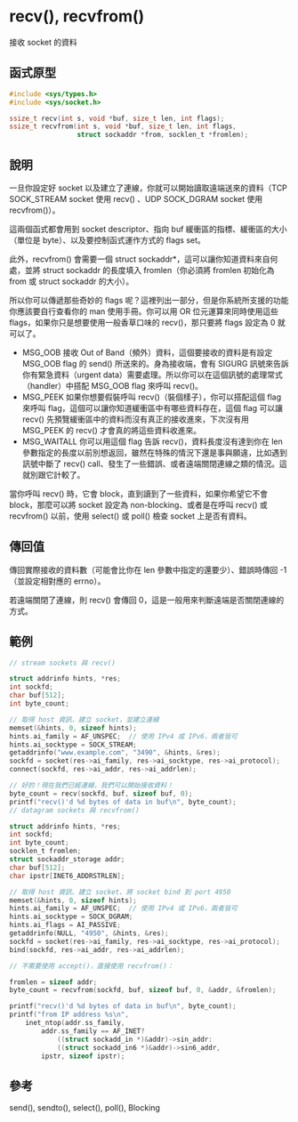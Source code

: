 # recv(), recvfrom()

接收 socket 的資料

## 函式原型

```c
#include <sys/types.h>
#include <sys/socket.h>

ssize_t recv(int s, void *buf, size_t len, int flags);
ssize_t recvfrom(int s, void *buf, size_t len, int flags,
                 struct sockaddr *from, socklen_t *fromlen);
```

## 說明

一旦你設定好 socket 以及建立了連線，你就可以開始讀取遠端送來的資料（TCP SOCK\_STREAM socket 使用 recv() 、UDP SOCK\_DGRAM socket 使用 recvfrom()）。

這兩個函式都會用到 socket descriptor、指向 buf 緩衝區的指標、緩衝區的大小（單位是 byte）、以及要控制函式運作方式的 flags set。

此外，recvfrom() 會需要一個 struct sockaddr\*，這可以讓你知道資料來自何處，並將 struct sockaddr 的長度填入 fromlen（你必須將 fromlen 初始化為 from 或 struct sockaddr 的大小）。

所以你可以傳遞那些奇妙的 flags 呢？這裡列出一部分，但是你系統所支援的功能你應該要自行查看你的 man 使用手冊。你可以用 OR 位元運算來同時使用這些 flags，如果你只是想要使用一般香草口味的 recv()，那只要將 flags 設定為 0 就可以了。

* MSG\_OOB    接收 Out of Band（頻外）資料，這個要接收的資料是有設定 MSG\_OOB flag 的 send() 所送來的。身為接收端，會有 SIGURG 訊號來告訴你有緊急資料（urgent data）需要處理。所以你可以在這個訊號的處理常式（handler）中搭配 MSG\_OOB flag 來呼叫 recv()。
* MSG\_PEEK    如果你想要假裝呼叫 recv()（裝個樣子），你可以搭配這個 flag 來呼叫 flag，這個可以讓你知道緩衝區中有哪些資料存在，這個 flag 可以讓 recv() 先預覽緩衝區中的資料而沒有真正的接收進來，下次沒有用 MSG\_PEEK 的 recv() 才會真的將這些資料收進來。
* MSG\_WAITALL    你可以用這個 flag 告訴 recv()，資料長度沒有達到你在 len 參數指定的長度以前別想返回，雖然在特殊的情況下還是事與願違，比如遇到訊號中斷了 recv() call、發生了一些錯誤、或者遠端關閉連線之類的情況。這就別跟它計較了。

當你呼叫 recv() 時，它會 block，直到讀到了一些資料，如果你希望它不會 block，那麼可以將 socket 設定為 non-blocking、或者是在呼叫 recv() 或 recvfrom() 以前，使用 select() 或 poll() 檢查 socket 上是否有資料。

## 傳回值

傳回實際接收的資料數（可能會比你在 len 參數中指定的還要少）、錯誤時傳回 -1（並設定相對應的 errno）。

若遠端關閉了連線，則 recv() 會傳回 0，這是一般用來判斷遠端是否關閉連線的方式。

## 範例

```c
// stream sockets 與 recv()

struct addrinfo hints, *res;
int sockfd;
char buf[512];
int byte_count;

// 取得 host 資訊，建立 socket，並建立連線
memset(&hints, 0, sizeof hints);
hints.ai_family = AF_UNSPEC;  // 使用 IPv4 或 IPv6，兩者皆可
hints.ai_socktype = SOCK_STREAM;
getaddrinfo("www.example.com", "3490", &hints, &res);
sockfd = socket(res->ai_family, res->ai_socktype, res->ai_protocol);
connect(sockfd, res->ai_addr, res->ai_addrlen);

// 好的！現在我們已經連線，我們可以開始接收資料！
byte_count = recv(sockfd, buf, sizeof buf, 0);
printf("recv()'d %d bytes of data in buf\n", byte_count);
// datagram sockets 與 recvfrom()

struct addrinfo hints, *res;
int sockfd;
int byte_count;
socklen_t fromlen;
struct sockaddr_storage addr;
char buf[512];
char ipstr[INET6_ADDRSTRLEN];

// 取得 host 資訊、建立 socket、將 socket bind 到 port 4950
memset(&hints, 0, sizeof hints);
hints.ai_family = AF_UNSPEC;  // 使用 IPv4 或 IPv6，兩者皆可
hints.ai_socktype = SOCK_DGRAM;
hints.ai_flags = AI_PASSIVE;
getaddrinfo(NULL, "4950", &hints, &res);
sockfd = socket(res->ai_family, res->ai_socktype, res->ai_protocol);
bind(sockfd, res->ai_addr, res->ai_addrlen);

// 不需要使用 accept()，直接使用 recvfrom()：

fromlen = sizeof addr;
byte_count = recvfrom(sockfd, buf, sizeof buf, 0, &addr, &fromlen);

printf("recv()'d %d bytes of data in buf\n", byte_count);
printf("from IP address %s\n",
    inet_ntop(addr.ss_family,
        addr.ss_family == AF_INET?
            ((struct sockadd_in *)&addr)->sin_addr:
            ((struct sockadd_in6 *)&addr)->sin6_addr,
        ipstr, sizeof ipstr);
```

## 參考

send(), sendto(), select(), poll(), Blocking
